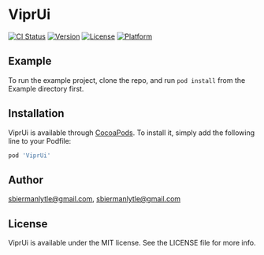 # ViprUi

[![CI Status](http://img.shields.io/travis/sbiermanlytle/ViprUi.svg?style=flat)](https://travis-ci.org/sbiermanlytle/ViprUi)
[![Version](https://img.shields.io/cocoapods/v/ViprUi.svg?style=flat)](http://cocoapods.org/pods/ViprUi)
[![License](https://img.shields.io/cocoapods/l/ViprUi.svg?style=flat)](http://cocoapods.org/pods/ViprUi)
[![Platform](https://img.shields.io/cocoapods/p/ViprUi.svg?style=flat)](http://cocoapods.org/pods/ViprUi)

## Example

To run the example project, clone the repo, and run `pod install` from the Example directory first.

## Installation

ViprUi is available through [CocoaPods](http://cocoapods.org). To install
it, simply add the following line to your Podfile:

```ruby
pod 'ViprUi'
```

## Author

sbiermanlytle@gmail.com, sbiermanlytle@gmail.com

## License

ViprUi is available under the MIT license. See the LICENSE file for more info.
